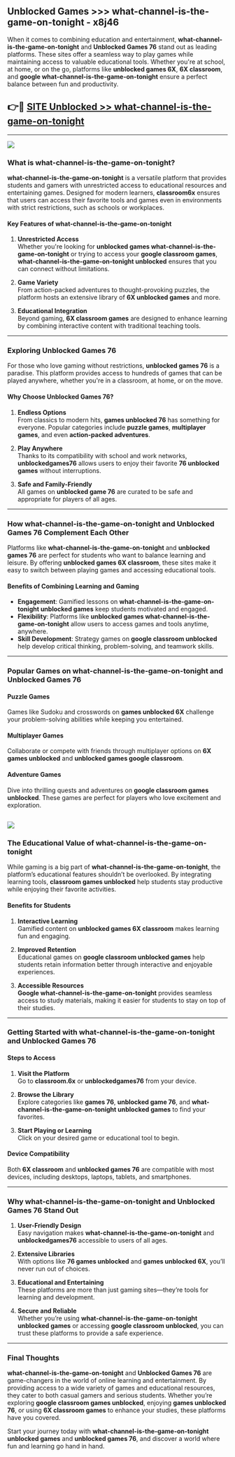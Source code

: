 ## Unblocked Games >>> what-channel-is-the-game-on-tonight - x8j46 

When it comes to combining education and entertainment, **what-channel-is-the-game-on-tonight** and **Unblocked Games 76** stand out as leading platforms. These sites offer a seamless way to play games while maintaining access to valuable educational tools. Whether you're at school, at home, or on the go, platforms like **unblocked games 6X**, **6X classroom**, and **google what-channel-is-the-game-on-tonight** ensure a perfect balance between fun and productivity.
## 👉🔴 [SITE Unblocked >> what-channel-is-the-game-on-tonight](https://unblockedgames.edu.pl?title=what-channel-is-the-game-on-tonight&ref=22JU)
---
<a href="https://unblockedgames.edu.pl?title=what-channel-is-the-game-on-tonight&ref=22JU/"><img src="https://github.com/user-attachments/assets/438f12ca-57a4-47a3-8ead-c64da593a1e5"/></a>
### What is what-channel-is-the-game-on-tonight?  

**what-channel-is-the-game-on-tonight** is a versatile platform that provides students and gamers with unrestricted access to educational resources and entertaining games. Designed for modern learners, **classroom6x** ensures that users can access their favorite tools and games even in environments with strict restrictions, such as schools or workplaces.  

#### Key Features of what-channel-is-the-game-on-tonight  

1. **Unrestricted Access**  
   Whether you're looking for **unblocked games what-channel-is-the-game-on-tonight** or trying to access your **google classroom games**, **what-channel-is-the-game-on-tonight unblocked** ensures that you can connect without limitations.  

2. **Game Variety**  
   From action-packed adventures to thought-provoking puzzles, the platform hosts an extensive library of **6X unblocked games** and more.  

3. **Educational Integration**  
   Beyond gaming, **6X classroom games** are designed to enhance learning by combining interactive content with traditional teaching tools.  



---

### Exploring Unblocked Games 76  

For those who love gaming without restrictions, **unblocked games 76** is a paradise. This platform provides access to hundreds of games that can be played anywhere, whether you're in a classroom, at home, or on the move.  

#### Why Choose Unblocked Games 76?  

1. **Endless Options**  
   From classics to modern hits, **games unblocked 76** has something for everyone. Popular categories include **puzzle games**, **multiplayer games**, and even **action-packed adventures**.  

2. **Play Anywhere**  
   Thanks to its compatibility with school and work networks, **unblockedgames76** allows users to enjoy their favorite **76 unblocked games** without interruptions.  

3. **Safe and Family-Friendly**  
   All games on **unblocked game 76** are curated to be safe and appropriate for players of all ages.  

---

### How what-channel-is-the-game-on-tonight and Unblocked Games 76 Complement Each Other  

Platforms like **what-channel-is-the-game-on-tonight** and **unblocked games 76** are perfect for students who want to balance learning and leisure. By offering **unblocked games 6X classroom**, these sites make it easy to switch between playing games and accessing educational tools.  

#### Benefits of Combining Learning and Gaming  

- **Engagement**: Gamified lessons on **what-channel-is-the-game-on-tonight unblocked games** keep students motivated and engaged.  
- **Flexibility**: Platforms like **unblocked games what-channel-is-the-game-on-tonight** allow users to access games and tools anytime, anywhere.  
- **Skill Development**: Strategy games on **google classroom unblocked** help develop critical thinking, problem-solving, and teamwork skills.  

---

### Popular Games on what-channel-is-the-game-on-tonight and Unblocked Games 76  

#### Puzzle Games  

Games like Sudoku and crosswords on **games unblocked 6X** challenge your problem-solving abilities while keeping you entertained.  

#### Multiplayer Games  

Collaborate or compete with friends through multiplayer options on **6X games unblocked** and **unblocked games google classroom**.  

#### Adventure Games  

Dive into thrilling quests and adventures on **google classroom games unblocked**. These games are perfect for players who love excitement and exploration.  

<a href="http://download.freeplayer.one?title=what-channel-is-the-game-on-tonight&ref=23D/"><img src="https://github.com/user-attachments/assets/fe0c3e91-c8e1-489c-acf0-e2f614c12fb8"/></a>
---

### The Educational Value of what-channel-is-the-game-on-tonight  

While gaming is a big part of **what-channel-is-the-game-on-tonight**, the platform’s educational features shouldn’t be overlooked. By integrating learning tools, **classroom games unblocked** help students stay productive while enjoying their favorite activities.  

#### Benefits for Students  

1. **Interactive Learning**  
   Gamified content on **unblocked games 6X classroom** makes learning fun and engaging.  

2. **Improved Retention**  
   Educational games on **google classroom unblocked games** help students retain information better through interactive and enjoyable experiences.  

3. **Accessible Resources**  
   **Google what-channel-is-the-game-on-tonight** provides seamless access to study materials, making it easier for students to stay on top of their studies.  

---

### Getting Started with what-channel-is-the-game-on-tonight and Unblocked Games 76  

#### Steps to Access  

1. **Visit the Platform**  
   Go to **classroom.6x** or **unblockedgames76** from your device.  

2. **Browse the Library**  
   Explore categories like **games 76**, **unblocked game 76**, and **what-channel-is-the-game-on-tonight unblocked games** to find your favorites.  

3. **Start Playing or Learning**  
   Click on your desired game or educational tool to begin.  

#### Device Compatibility  

Both **6X classroom** and **unblocked games 76** are compatible with most devices, including desktops, laptops, tablets, and smartphones.  

---

### Why what-channel-is-the-game-on-tonight and Unblocked Games 76 Stand Out  

1. **User-Friendly Design**  
   Easy navigation makes **what-channel-is-the-game-on-tonight** and **unblockedgames76** accessible to users of all ages.  

2. **Extensive Libraries**  
   With options like **76 games unblocked** and **games unblocked 6X**, you’ll never run out of choices.  

3. **Educational and Entertaining**  
   These platforms are more than just gaming sites—they’re tools for learning and development.  

4. **Secure and Reliable**  
   Whether you’re using **what-channel-is-the-game-on-tonight unblocked games** or accessing **google classroom unblocked**, you can trust these platforms to provide a safe experience.  

---

### Final Thoughts  

**what-channel-is-the-game-on-tonight** and **Unblocked Games 76** are game-changers in the world of online learning and entertainment. By providing access to a wide variety of games and educational resources, they cater to both casual gamers and serious students. Whether you’re exploring **google classroom games unblocked**, enjoying **games unblocked 76**, or using **6X classroom games** to enhance your studies, these platforms have you covered.  

Start your journey today with **what-channel-is-the-game-on-tonight unblocked games** and **unblocked games 76**, and discover a world where fun and learning go hand in hand.  
